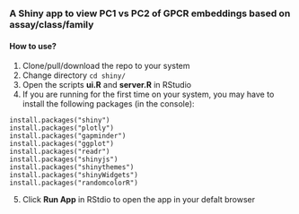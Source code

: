 ### A Shiny app to view PC1 vs PC2 of GPCR embeddings based on assay/class/family

#### How to use?
1. Clone/pull/download the repo to your system
2. Change directory `cd shiny/`
3. Open the scripts **ui.R** and **server.R** in RStudio
4. If you are running for the first time on your system, you may have to install the following packages (in the console):
```
install.packages("shiny")
install.packages("plotly")
install.packages("gapminder")
install.packages("ggplot")
install.packages("readr")
install.packages("shinyjs")
install.packages("shinythemes")
install.packages("shinyWidgets")
install.packages("randomcolorR")
```
5. Click **Run App** in RStdio to open the app in your defalt browser
